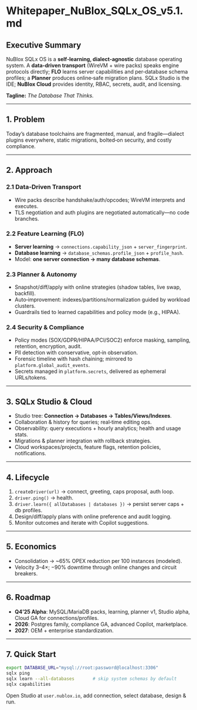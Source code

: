 # Whitepaper_NuBlox_SQLx_OS_v5.1.md

## Executive Summary
NuBlox SQLx OS is a **self‑learning, dialect‑agnostic** database operating system. A **data‑driven transport** (WireVM + wire packs) speaks engine protocols directly; **FLO** learns server capabilities and per‑database schema profiles; a **Planner** produces online‑safe migration plans. SQLx Studio is the IDE; **NuBlox Cloud** provides identity, RBAC, secrets, audit, and licensing.

**Tagline:** *The Database That Thinks.*

---

## 1. Problem
Today’s database toolchains are fragmented, manual, and fragile—dialect plugins everywhere, static migrations, bolted‑on security, and costly compliance.

---

## 2. Approach

### 2.1 Data‑Driven Transport
- Wire packs describe handshake/auth/opcodes; WireVM interprets and executes.
- TLS negotiation and auth plugins are negotiated automatically—no code branches.

### 2.2 Feature Learning (FLO)
- **Server learning** → `connections.capability_json` + `server_fingerprint`.
- **Database learning** → `database_schemas.profile_json` + `profile_hash`.
- Model: **one server connection → many database schemas**.

### 2.3 Planner & Autonomy
- Snapshot/diff/apply with online strategies (shadow tables, live swap, backfill).
- Auto‑improvement: indexes/partitions/normalization guided by workload clusters.
- Guardrails tied to learned capabilities and policy mode (e.g., HIPAA).

### 2.4 Security & Compliance
- Policy modes (SOX/GDPR/HIPAA/PCI/SOC2) enforce masking, sampling, retention, encryption, audit.
- PII detection with conservative, opt‑in observation.
- Forensic timeline with hash chaining; mirrored to `platform.global_audit_events`.
- Secrets managed in `platform.secrets`, delivered as ephemeral URLs/tokens.

---

## 3. SQLx Studio & Cloud
- Studio tree: **Connection → Databases → Tables/Views/Indexes**.
- Collaboration & history for queries; real‑time editing ops.
- Observability: query executions + hourly analytics; health and usage stats.
- Migrations & planner integration with rollback strategies.
- Cloud workspaces/projects, feature flags, retention policies, notifications.

---

## 4. Lifecycle
1. `createDriver(url)` → connect, greeting, caps proposal, auth loop.
2. `driver.ping()` → health.
3. `driver.learn({ allDatabases | databases })` → persist server caps + db profiles.
4. Design/diff/apply plans with online preference and audit logging.
5. Monitor outcomes and iterate with Copilot suggestions.

---

## 5. Economics
- Consolidation → ~65% OPEX reduction per 100 instances (modeled).
- Velocity 3–4×; −90% downtime through online changes and circuit breakers.

---

## 6. Roadmap
- **Q4’25 Alpha**: MySQL/MariaDB packs, learning, planner v1, Studio alpha, Cloud GA for connections/profiles.
- **2026**: Postgres family, compliance GA, advanced Copilot, marketplace.
- **2027**: OEM + enterprise standardization.

---

## 7. Quick Start
```bash
export DATABASE_URL="mysql://root:password@localhost:3306"
sqlx ping
sqlx learn --all-databases       # skip system schemas by default
sqlx capabilities
```
Open Studio at `user.nublox.io`, add connection, select database, design & run.
